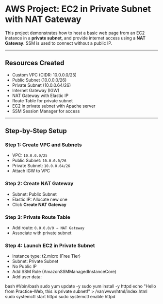 
# AWS Project: EC2 in Private Subnet with NAT Gateway

This project demonstrates how to host a basic web page from an EC2 instance in a **private subnet**, and provide internet access using a **NAT Gateway**. SSM is used to connect without a public IP.

---

##  Resources Created

- Custom VPC (CIDR: 10.0.0.0/25)
- Public Subnet (10.0.0.0/26)
- Private Subnet (10.0.0.64/26)
- Internet Gateway (IGW)
- NAT Gateway with Elastic IP
- Route Table for private subnet
- EC2 in private subnet with Apache server
- SSM Session Manager for access

---

##  Step-by-Step Setup

###  Step 1: Create VPC and Subnets
- VPC: `10.0.0.0/25`
- Public Subnet: `10.0.0.0/26`
- Private Subnet: `10.0.0.64/26`
- Attach IGW to VPC

###  Step 2: Create NAT Gateway
- Subnet: Public Subnet
- Elastic IP: Allocate new one
- Click **Create NAT Gateway**

###  Step 3: Private Route Table
- Add route: `0.0.0.0/0 → NAT Gateway`
- Associate with private subnet

###  Step 4: Launch EC2 in Private Subnet
- Instance type: t2.micro (Free Tier)
- Subnet: Private Subnet
- No Public IP
- Add SSM Role (AmazonSSMManagedInstanceCore)
- Add user data:

bash
#!/bin/bash
sudo yum update -y
sudo yum install -y httpd
echo "Hello from Practice-Web, this is private subnet!" > /var/www/html/index.html
sudo systemctl start httpd
sudo systemctl enable httpd

